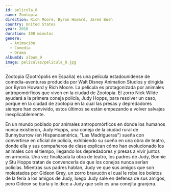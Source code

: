 ```yaml
---
id: pelicula_8
name: Zootopia
direction: Rich Moore, Byron Howard, Jared Bush
country: United States
year: 2016
duration: 108 minutos
genere:
  - Animación
  - Comedia
  - Drama
albumId: album_9
image: peliculas/pelicula_8.jpg
---
```


Zootopia (Zootrópolis en España​) es una película estadounidense de comedia-aventuras producida por Walt Disney Animation Studios y dirigida por Byron Howard y Rich Moore. La película es protagonizada por animales antropomórficos que viven en la ciudad de Zootopia. El zorro Nick Wilde ayudará a la primera coneja policía, Judy Hopps, para resolver un caso, porque en la ciudad de zootopia en la cual las presas y depredadores siempre han convivido, estos últimos se están empezando a volver salvajes inexplicablemente.

En un mundo poblado por animales antropomórficos en donde los humanos nunca existieron, Judy Hopps, una coneja de la ciudad rural de Bunnyburrow (en Hispanoamérica, "Las Madrigueras") sueña con convertirse en oficial de policía, exhibiendo su sueño en una obra de teatro, donde ella y sus compañeros de clase explican cómo han evolucionado los animales con el tiempo, llegando los depredadores y presas a vivir juntos en armonía. Una vez finalizada la obra de teatro, los padres de Judy, Bonnie y Stu Hopps tratan de convencerla de que los conejos nunca serían policías. Mientras sus padres hablan, Judy ve que sus amigos que son molestados por Gideon Grey, un zorro bravucón el cual le roba los boletos de la feria a los amigos de Judy, luego Judy sale en defensa de sus amigos, pero Gideon se burla y le dice a Judy que solo es una conejita granjera.